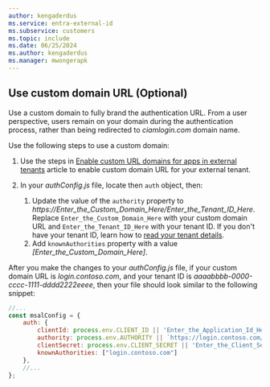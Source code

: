 ```yaml
---
author: kengaderdus
ms.service: entra-external-id
ms.subservice: customers
ms.topic: include
ms.date: 06/25/2024
ms.author: kengaderdus
ms.manager: mwongerapk
---
```


## Use custom domain URL (Optional)

Use a custom domain to fully brand the authentication URL. From a user perspective, users remain on your domain during the authentication process, rather than being redirected to *ciamlogin.com* domain name.

Use the following steps to use a custom domain:

1. Use the steps in [Enable custom URL domains for apps in external tenants](../how-to-custom-url-domain.md) article to enable custom domain URL for your external tenant.

1. In your *authConfig.js* file, locate then `auth` object, then:
    1. Update the value of the `authority` property to *https://Enter_the_Custom_Domain_Here/Enter_the_Tenant_ID_Here*. Replace `Enter_the_Custom_Domain_Here` with your custom domain URL and `Enter_the_Tenant_ID_Here` with your tenant ID. If you don't have your tenant ID, learn how to [read your tenant details](how-to-create-external-tenant-portal.md#get-the-external-tenant-details). 
    1. Add `knownAuthorities` property with a value *[Enter_the_Custom_Domain_Here]*.
    
After you make the changes to your *authConfig.js* file, if your custom domain URL is *login.contoso.com*, and your tenant ID is *aaaabbbb-0000-cccc-1111-dddd2222eeee*, then your file should look similar to the following snippet:

```JavaScript
//...
const msalConfig = {
    auth: {
        clientId: process.env.CLIENT_ID || 'Enter_the_Application_Id_Here', // 'Application (client) ID' of app registration in Azure portal - this value is a GUID
        authority: process.env.AUTHORITY || `https://login.contoso.com/aaaabbbb-0000-cccc-1111-dddd2222eeee`, 
        clientSecret: process.env.CLIENT_SECRET || 'Enter_the_Client_Secret_Here', // Client secret generated from the app registration in Azure portal
        knownAuthorities: ["login.contoso.com"]
    },
    //...
};
```